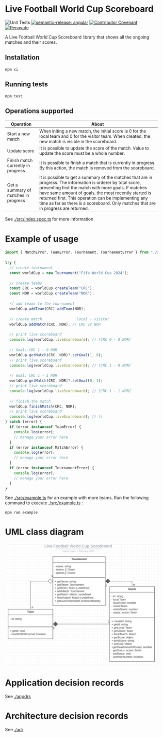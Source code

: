 # Live Football World Cup Scoreboard

![Unit Tests](https://github.com/MLopezJ/Live-Football-World-Cup-Scoreboard/actions/workflows/test-and-release.yaml/badge.svg)
[![semantic-release: angular](https://img.shields.io/badge/semantic--release-angular-e10079?logo=semantic-release)](https://github.com/semantic-release/semantic-release)
[![Contributor Covenant](https://img.shields.io/badge/Contributor%20Covenant-2.1-4baaaa.svg)](code_of_conduct.md)
[![Renovate](https://img.shields.io/badge/renovate-enabled-brightgreen.svg)](https://renovatebot.com)

A Live Football World Cup Scoreboard library that shows all the ongoing matches and their scores.

## Installation

```
npm ci
```

## Running tests

```
npm test
```

## Operations supported

| Operation                            | About                                                                                                                                                                                                                                                                                                                                                                       |
| ------------------------------------ | --------------------------------------------------------------------------------------------------------------------------------------------------------------------------------------------------------------------------------------------------------------------------------------------------------------------------------------------------------------------------- |
| Start a new match                    | When initing a new match, the initial score is 0 for the local team and 0 for the visitor team. When created, the new match is visible in the scoreboard.                                                                                                                                                                                                                   |
| Update score                         | It is possible to update the score of the match. Value to update the score must be a whole number.                                                                                                                                                                                                                                                                          |
| Finish match currently in progress   | It is possible to finish a match that is currently in progress. By this action, the match is removed from the scoreboard.                                                                                                                                                                                                                                                   |
| Get a summary of matches in progress | It is possible to get a summary of the matches that are in progress. The information is orderer by total score, presenting first the match with more goals. If matches have same amount of goals, the most recently started is returned first. This operation can be implementing any time as far as there is a scoreboard. Only matches that are in progress are returned. |

See [./src/index.spec.ts](./src/index.spec.ts) for more information.

# Example of usage

```TypeScript
import { MatchError, TeamError, Tournament, TournamentError } from "./src/index";

try {
  // create tournament
  const worldCup = new Tournament("Fifa World Cup 2024");

  // create teams
  const CRC = worldCup.createTeam("CRC");
  const NOR = worldCup.createTeam("NOR");

  // add teams to the tournament
  worldCup.addTeam(CRC).addTeam(NOR);

  // create match                local - visitor
  worldCup.addMatch(CRC, NOR); // CRC vs NOR

  // print live scoreboard
  console.log(worldCup.liveScoreboard); // [CRC 0 - 0 NOR]

  // Goal: CRC 1 - 0 NOR
  worldCup.getMatch(CRC, NOR)?.setGoal(1, 0);
  // print live scoreboard
  console.log(worldCup.liveScoreboard); // [CRC 1 - 0 NOR]

  // Goal: CRC 1 - 1 NOR
  worldCup.getMatch(CRC, NOR)?.setGoal(0, 1);
  // print live scoreboard
  console.log(worldCup.liveScoreboard); // [CRC 1 - 1 NOR]

  // finish the match
  worldCup.finishMatch(CRC, NOR);
  // print live scoreboard
  console.log(worldCup.liveScoreboard); // []
} catch (error) {
  if (error instanceof TeamError) {
    console.log(error);
    // manage your error here
  }
  if (error instanceof MatchError) {
    console.log(error);
    // manage your error here
  }
  if (error instanceof TournamentError) {
    console.log(error);
    // manage your error here
  }
}

```

See [./src/example.ts](./src/example.ts) for an example with more teams. Run the following command to execute [./src/example.ts](./src/example.ts) :

```
npm run example
```

# UML class diagram

![UML class diagram](./img/UML-class-diagram.png)

# Application decision records

See [./appdrs](./appdr/README.md)

# Architecture decision records

See [./adr](./adr/README.md)
